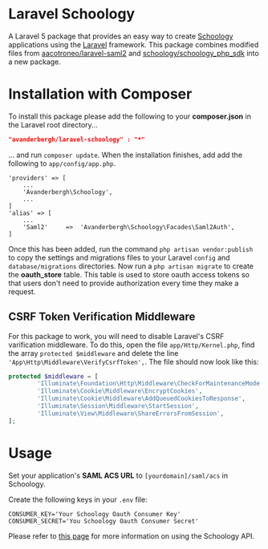 # Laravel Schoology
A Laravel 5 package that provides an easy way to create <a href="https://developers.schoology.com/">Schoology</a> applications using the <a href="http://laravel.com/">Laravel</a> framework.
This package combines modified files from <a href="https://github.com/aacotroneo/laravel-saml2">aacotroneo/laravel-saml2</a> and <a href="https://github.com/schoology/schoology_php_sdk">schoology/schoology_php_sdk</a> into a new package.

# Installation with Composer
To install this package please add the following to your __composer.json__ in the Laravel root directory...
```json
"avanderbergh/laravel-schoology" : "*"
```
... and run `composer update`. When the installation finishes, add add the following to `app/config/app.php`.
```
'providers' => [
    ...
    'Avanderbergh\Schoology',
    ...
]
'alias' => [
    ...
    'Saml2'     =>  'Avanderbergh\Schoology\Facades\Saml2Auth',
]
```
Once this has been added, run the command `php artisan vendor:publish` to copy the settings and migrations files to your Laravel `config` and `database/migrations` directories.
Now run a `php artisan migrate` to create the __oauth_store__ table. This table is used to store oauth access tokens so that users don't need to provide authorization every time they make a request.

## CSRF Token Verification Middleware
For this package to work, you will need to disable Laravel's CSRF varification middleware. To do this, open the file `app/Http/Kernel.php`, find the array ```protected $middleware``` and delete the line ```'App\Http\Middleware\VerifyCsrfToken',```.
The file should now look like this:
```php
protected $middleware = [
		'Illuminate\Foundation\Http\Middleware\CheckForMaintenanceMode',
		'Illuminate\Cookie\Middleware\EncryptCookies',
		'Illuminate\Cookie\Middleware\AddQueuedCookiesToResponse',
		'Illuminate\Session\Middleware\StartSession',
		'Illuminate\View\Middleware\ShareErrorsFromSession',
];
```
# Usage
Set your application's **SAML ACS URL** to `[yourdomain]/saml/acs` in Schoology.

Create the following keys in your `.env` file:
```
CONSUMER_KEY='Your Schoology Oauth Consumer Key'
CONSUMER_SECRET='You Schoology Oauth Consumer Secret'
```

Please refer to <a href="https://developers.schoology.com/api-documentation/rest-api-v1">this page</a> for more information on using the Schoology API.